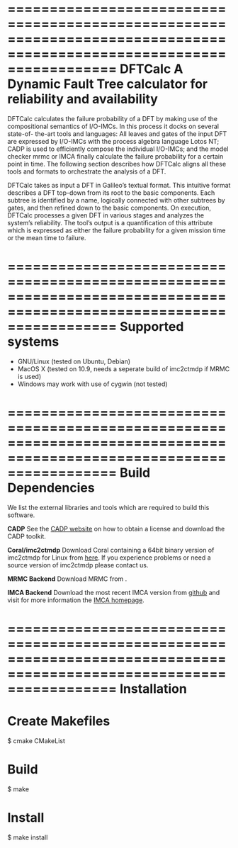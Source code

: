 =====================================================================================================================
DFTCalc
A Dynamic Fault Tree calculator for reliability and availability
=====================================================================================================================

DFTCalc calculates the failure probability of a DFT by making use of the compositional semantics of I/O-IMCs. In this process it docks on several state-of- the-art tools and languages: All leaves and gates of the input DFT are expressed by I/O-IMCs with the process algebra language Lotos NT; CADP is used to efficiently compose the individual I/O-IMCs; and the model checker mrmc or IMCA finally calculate the failure probability for a certain point in time. The following section describes how DFTCalc aligns all these tools and formats to orchestrate the analysis of a DFT.

DFTCalc takes as input a DFT in Galileo’s textual format. This intuitive format describes a DFT top-down from its root to the basic components. Each subtree is identified by a name, logically connected with other subtrees by gates, and then refined down to the basic components. On execution, DFTCalc processes a given DFT in various stages and analyzes the system’s reliability. The tool’s output is a quantification of this attribute which is expressed as either the failure probability for a given mission time or the mean time to failure.

=====================================================================================================================
Supported systems
=====================================================================================================================

- GNU/Linux (tested on Ubuntu, Debian)
- MacOS X (tested on 10.9, needs a seperate build of imc2ctmdp if MRMC is used)
- Windows may work with use of cygwin (not tested)

=====================================================================================================================
Build Dependencies
=====================================================================================================================

We list the external libraries and tools which are required to build this software.

**CADP**
See the [CADP website](http://www.inrialpes.fr/vasy/cadp/) on how to obtain a license and download the CADP toolkit.

**Coral/imc2ctmdp**
Download Coral containing a 64bit binary version of imc2ctmdp for Linux from [here](http://fmt.ewi.utwente.nl/tools/dftcalc/coral_64bit_cadp2009h.tar.gz). If you experience problems or need a source version of imc2ctmdp please contact us.

**MRMC Backend**
Download MRMC from <the MRMC homepage>.

**IMCA Backend**
Download the most recent IMCA version from [github](https://github.com/utwente-fmt/imca) and visit for more information the [IMCA homepage](http://www-i2.informatik.rwth-aachen.de/imca/index.html).

=====================================================================================================================
Installation
=====================================================================================================================

# Create Makefiles
$ cmake CMakeList

# Build
$ make

# Install
$ make install

